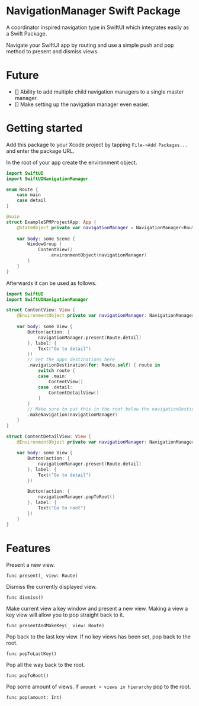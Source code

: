 # NavigationManager Swift Package

A coordinator inspired navigation type in SwiftUI which integrates easily as a Swift Package.

Navigate your SwiftUI app by routing and use a simple push and pop method to present and dismiss views. 

# Future 
- [] Ability to add multiple child navigation managers to a single master manager. 
- [] Make setting up the navigation manager even easier.

# Getting started
Add this package to your Xcode project by tapping `File->Add Packages...` and enter the package URL.

In the root of your app create the environment object.

```swift
import SwiftUI
import SwiftUINavigationManager

enum Route {
    case main
    case detail
}

@main
struct ExampleSPMProjectApp: App {
    @StateObject private var navigationManager = NavigationManager<Route>()
    
    var body: some Scene {
        WindowGroup {
            ContentView()
                .environmentObject(navigationManager)
        }
    }
}
```

Afterwards it can be used as follows.

```swift
import SwiftUI
import SwiftUINavigationManager

struct ContentView: View {
    @EnvironmentObject private var navigationManager: NavigationManager<Route>
    
    var body: some View {
        Button(action: {
            navigationManager.present(Route.detail)
        }, label: {
            Text("Go to detail")
        })
        // Set the apps destinations here
        .navigationDestination(for: Route.self) { route in
            switch route {
            case .main:
                ContentView()
            case .detail:
                ContentDetailView()
            }
        }
        // Make sure to put this in the root below the navigationDestionation ^
        .makeNavigation(navigationManager)
    }
}

struct ContentDetailView: View {
    @EnvironmentObject private var navigationManager: NavigationManager<Route>
    
    var body: some View {
        Button(action: {
            navigationManager.present(Route.detail)
        }, label: {
            Text("Go to detail")
        })
        
        Button(action: {
            navigationManager.popToRoot()
        }, label: {
            Text("Go to root")
        })
    }
}
```

# Features

Present a new view.

`func present(_ view: Route)`


Dismiss the currently displayed view. 

`func dismiss()`


Make current view a key window and present a new view. 
Making a view a key view will allow you to pop straight back to it. 

`func presentAndMakeKey(_ view: Route)`


Pop back to the last key view. 
If no key views has been set, pop back to the root.

`func popToLastKey()`


Pop all the way back to the root.

`func popToRoot()`


Pop some amount of views. 
If `amount > views in hierarchy` pop to the root.

`func pop(amount: Int)`
